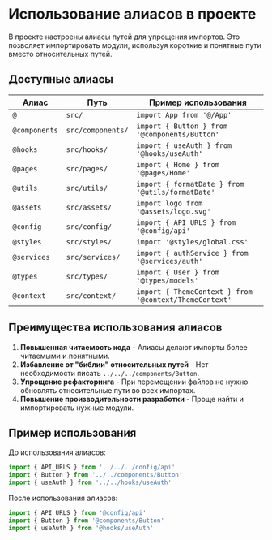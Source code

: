 # Использование алиасов в проекте

В проекте настроены алиасы путей для упрощения импортов. Это позволяет импортировать модули, используя короткие и понятные пути вместо относительных путей.

## Доступные алиасы

| Алиас         | Путь              | Пример использования                                   |
| ------------- | ----------------- | ------------------------------------------------------ |
| `@`           | `src/`            | `import App from '@/App'`                              |
| `@components` | `src/components/` | `import { Button } from '@components/Button'`          |
| `@hooks`      | `src/hooks/`      | `import { useAuth } from '@hooks/useAuth'`             |
| `@pages`      | `src/pages/`      | `import { Home } from '@pages/Home'`                   |
| `@utils`      | `src/utils/`      | `import { formatDate } from '@utils/formatDate'`       |
| `@assets`     | `src/assets/`     | `import logo from '@assets/logo.svg'`                  |
| `@config`     | `src/config/`     | `import { API_URLS } from '@config/api'`               |
| `@styles`     | `src/styles/`     | `import '@styles/global.css'`                          |
| `@services`   | `src/services/`   | `import { authService } from '@services/auth'`         |
| `@types`      | `src/types/`      | `import { User } from '@types/models'`                 |
| `@context`    | `src/context/`    | `import { ThemeContext } from '@context/ThemeContext'` |

## Преимущества использования алиасов

1. **Повышенная читаемость кода** - Алиасы делают импорты более читаемыми и понятными.
2. **Избавление от "библии" относительных путей** - Нет необходимости писать `../../../components/Button`.
3. **Упрощение рефакторинга** - При перемещении файлов не нужно обновлять относительные пути во всех импортах.
4. **Повышение производительности разработки** - Проще найти и импортировать нужные модули.

## Пример использования

До использования алиасов:

```typescript
import { API_URLS } from '../../../config/api'
import { Button } from '../../components/Button'
import { useAuth } from '../../hooks/useAuth'
```

После использования алиасов:

```typescript
import { API_URLS } from '@config/api'
import { Button } from '@components/Button'
import { useAuth } from '@hooks/useAuth'
```

